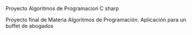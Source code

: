 Proyecto Algoritmos de Programacion C sharp

Proyecto final de Materia Algoritmos de Programación. Aplicación para un buffet de abogados
